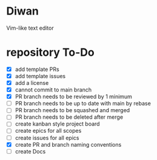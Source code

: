 # Diwan
Vim-like text editor


# repository To-Do
- [x] add template PRs
- [x] add template issues
- [x] add a license
- [x] cannot commit to main branch
- [x] PR branch needs to be reviewed by 1 minimum
- [ ] PR branch needs to be up to date with main by rebase
- [ ] PR branch needs to be squashed and merged
- [ ] PR branch needs to be deleted after merge
- [ ] create kanban style project board
- [ ] create epics for all scopes
- [ ] create issues for all epics
- [x] create PR and branch naming conventions
- [ ] create Docs